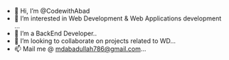 - 👋 Hi, I’m @CodewithAbad
- 👀 I’m interested in Web Development & Web Applications development ...
- 🌱 I’m a BackEnd Developer..
- 💞️ I’m looking to collaborate on projects related to WD...
- 📫 Mail me @ mdabadullah786@gmail.com...

<!---
CodewithAbad/CodewithAbad is a ✨ special ✨ repository because its `README.md` (this file) appears on your GitHub profile.
You can click the Preview link to take a look at your changes.
--->

